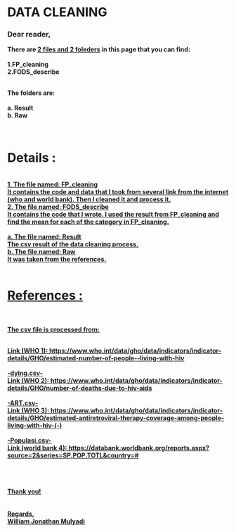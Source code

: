 <b><h1>DATA CLEANING</h1></b>
<h3><b>Dear reader,</h3>

There are <u>2 files and 2 foleders</u> in this page that you can find:<br><br>
1.FP_cleaning<br>
2.FODS_describe<br>

<br>The folders are:<br><br>
a. Result<br>
b. Raw<br>

<br>

<h1>Details :</h1><br>
<u>1. The file named: FP_cleaning <br><u> 
It contains the code and data that I took from several link from the internet (who and world bank). Then I cleaned it and process it.<br>
<u>2. The file named: FODS_describe <br></u> 
It contains the code that I wrote. I used the result from FP_cleaning and find the mean for each of the category in FP_cleaning.<br>
<br>
<u>a. The file named: Result <br><u> 
The csv result of the data cleaning process.<br>
<u>b. The file named: Raw <br></u> 
It was taken from the references.<br>

  
<br>
<h1>References :</h1><br><br>
The csv file is processed from: <br><br>

Link (WHO 1): https://www.who.int/data/gho/data/indicators/indicator-details/GHO/estimated-number-of-people--living-with-hiv<br><br>
-dying.csv-<br>
Link (WHO 2): https://www.who.int/data/gho/data/indicators/indicator-details/GHO/number-of-deaths-due-to-hiv-aids<br><br>
-ART.csv-<br>
Link (WHO 3): https://www.who.int/data/gho/data/indicators/indicator-details/GHO/estimated-antiretroviral-therapy-coverage-among-people-living-with-hiv-(-)
<br><br>
-Populasi.csv-<br>
Link (world bank 4): https://databank.worldbank.org/reports.aspx?source=2&series=SP.POP.TOTL&country=#
<br><br>

  
<br><br>
Thank you!<br>
<br><br>
Regards,<br>
William Jonathan Mulyadi

